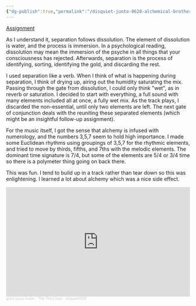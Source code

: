 ```yaml
---
{"dg-publish":true,"permalink":"/disquiet-junto-0628-alchemical-brothers/","created":"2024-01-13T17:57:28.308-05:00","updated":"2024-01-21T21:04:42.910-05:00"}
---
```



[Assignment]()

As I understand it, separation follows dissolution. The element of dissolution is water, and the process is immersion. In a psychological reading, dissolution may mean the immersion of the psyche in all things that your consciousness has rejected. Afterwards, separation is the process of identifying, sorting, identifying the gold, and discarding the rest. 

I used separation like a verb. When I think of what is happening during separation, I think of drying up, airing out the humidity saturating the mix. Passing through the gate from dissolution, I could only think "wet", as in reverb or saturation. I decided to start with everything, a full sound with many elements included all at once, a fully wet mix. As the track plays, I discarded the non-essential, until only two elements are left. The next gate of conjunction deals with the reuniting these separated elements (which might be an insightful follow-up assignment).

For the music itself, I got the sense that alchemy is infused with numerology, and the numbers 3,5,7 seem to hold high importance. I made some Euclidean rhythms using groupings of 3,5,7 for the rhythmic elements, and tried to move by thirds, fifths, and 7ths with the melodic elements. The dominant time signature is 7/4, but some of the elements are 5/4 or 3/4 time so there is a polymeter thing going on back there. 

This was fun. I tend to build up in a track rather than tear down so this was enlightening. I learned a lot about alchemy which was a nice side effect. 

<iframe width="100%" height="300" scrolling="no" frameborder="no" allow="autoplay" src="https://w.soundcloud.com/player/?url=https%3A//api.soundcloud.com/tracks/1717317318&color=%23ff5500&auto_play=false&hide_related=false&show_comments=true&show_user=true&show_reposts=false&show_teaser=true&visual=true"></iframe><div style="font-size: 10px; color: #cccccc;line-break: anywhere;word-break: normal;overflow: hidden;white-space: nowrap;text-overflow: ellipsis; font-family: Interstate,Lucida Grande,Lucida Sans Unicode,Lucida Sans,Garuda,Verdana,Tahoma,sans-serif;font-weight: 100;"><a href="https://soundcloud.com/grantlucasmuller" title="grant lucas muller" target="_blank" style="color: #cccccc; text-decoration: none;">grant lucas muller</a> · <a href="https://soundcloud.com/grantlucasmuller/the-third-gate" title="The Third Gate - disquiet0628" target="_blank" style="color: #cccccc; text-decoration: none;">The Third Gate - disquiet0628</a></div>

